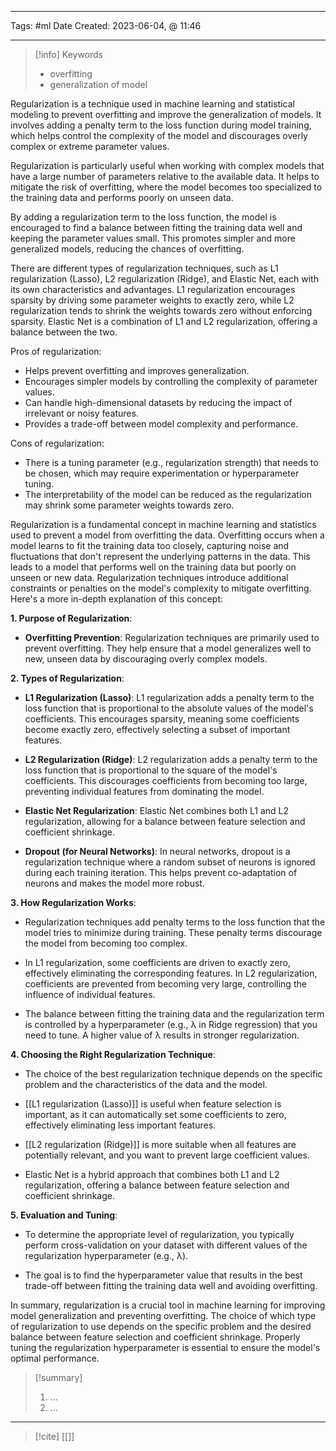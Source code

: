 ------------------------- 
Tags: #ml 
Date Created:  2023-06-04, @ 11:46

---
>[!info] Keywords
>* overfitting
>* generalization of model 

Regularization is a technique used in machine learning and statistical modeling to prevent overfitting and improve the generalization of models. It involves adding a penalty term to the loss function during model training, which helps control the complexity of the model and discourages overly complex or extreme parameter values.

Regularization is particularly useful when working with complex models that have a large number of parameters relative to the available data. It helps to mitigate the risk of overfitting, where the model becomes too specialized to the training data and performs poorly on unseen data.

By adding a regularization term to the loss function, the model is encouraged to find a balance between fitting the training data well and keeping the parameter values small. This promotes simpler and more generalized models, reducing the chances of overfitting.

There are different types of regularization techniques, such as L1 regularization (Lasso), L2 regularization (Ridge), and Elastic Net, each with its own characteristics and advantages. L1 regularization encourages sparsity by driving some parameter weights to exactly zero, while L2 regularization tends to shrink the weights towards zero without enforcing sparsity. Elastic Net is a combination of L1 and L2 regularization, offering a balance between the two.

Pros of regularization:

- Helps prevent overfitting and improves generalization.
- Encourages simpler models by controlling the complexity of parameter values.
- Can handle high-dimensional datasets by reducing the impact of irrelevant or noisy features.
- Provides a trade-off between model complexity and performance.

Cons of regularization:

- There is a tuning parameter (e.g., regularization strength) that needs to be chosen, which may require experimentation or hyperparameter tuning.
- The interpretability of the model can be reduced as the regularization may shrink some parameter weights towards zero.



Regularization is a fundamental concept in machine learning and statistics used to prevent a model from overfitting the data. Overfitting occurs when a model learns to fit the training data too closely, capturing noise and fluctuations that don't represent the underlying patterns in the data. This leads to a model that performs well on the training data but poorly on unseen or new data. Regularization techniques introduce additional constraints or penalties on the model's complexity to mitigate overfitting. Here's a more in-depth explanation of this concept:

**1. Purpose of Regularization**:

   - **Overfitting Prevention**: Regularization techniques are primarily used to prevent overfitting. They help ensure that a model generalizes well to new, unseen data by discouraging overly complex models.

**2. Types of Regularization**:

   - **L1 Regularization (Lasso)**: L1 regularization adds a penalty term to the loss function that is proportional to the absolute values of the model's coefficients. This encourages sparsity, meaning some coefficients become exactly zero, effectively selecting a subset of important features.

   - **L2 Regularization (Ridge)**: L2 regularization adds a penalty term to the loss function that is proportional to the square of the model's coefficients. This discourages coefficients from becoming too large, preventing individual features from dominating the model.

   - **Elastic Net Regularization**: Elastic Net combines both L1 and L2 regularization, allowing for a balance between feature selection and coefficient shrinkage.

   - **Dropout (for Neural Networks)**: In neural networks, dropout is a regularization technique where a random subset of neurons is ignored during each training iteration. This helps prevent co-adaptation of neurons and makes the model more robust.

**3. How Regularization Works**:

   - Regularization techniques add penalty terms to the loss function that the model tries to minimize during training. These penalty terms discourage the model from becoming too complex.

   - In L1 regularization, some coefficients are driven to exactly zero, effectively eliminating the corresponding features. In L2 regularization, coefficients are prevented from becoming very large, controlling the influence of individual features.

   - The balance between fitting the training data and the regularization term is controlled by a hyperparameter (e.g., λ in Ridge regression) that you need to tune. A higher value of λ results in stronger regularization.

**4. Choosing the Right Regularization Technique**:

   - The choice of the best regularization technique depends on the specific problem and the characteristics of the data and the model.

   - [[L1 regularization (Lasso)]] is useful when feature selection is important, as it can automatically set some coefficients to zero, effectively eliminating less important features.

   - [[L2 regularization (Ridge)]] is more suitable when all features are potentially relevant, and you want to prevent large coefficient values.

   - Elastic Net is a hybrid approach that combines both L1 and L2 regularization, offering a balance between feature selection and coefficient shrinkage.

**5. Evaluation and Tuning**:

   - To determine the appropriate level of regularization, you typically perform cross-validation on your dataset with different values of the regularization hyperparameter (e.g., λ).

   - The goal is to find the hyperparameter value that results in the best trade-off between fitting the training data well and avoiding overfitting.

In summary, regularization is a crucial tool in machine learning for improving model generalization and preventing overfitting. The choice of which type of regularization to use depends on the specific problem and the desired balance between feature selection and coefficient shrinkage. Properly tuning the regularization hyperparameter is essential to ensure the model's optimal performance.


>[!summary] 
>1. ...
>2. ...

----
>[!cite]
> [[]]
> []()
